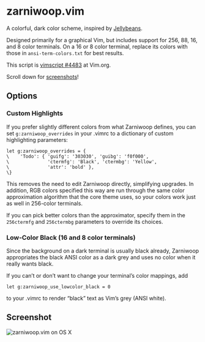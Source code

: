 zarniwoop.vim
==============

A colorful, dark color scheme, inspired by [Jellybeans](https://github.com/nanotech/jellybeans.vim).

Designed primarily for a graphical Vim, but includes support for 256, 88, 16,
and 8 color terminals. On a 16 or 8 color terminal, replace its colors with
those in `ansi-term-colors.txt` for best results.

This script is [vimscript #4483](http://www.vim.org/scripts/script.php?script_id=4483) at Vim.org.

Scroll down for [screenshots](#screenshot)!

## Options

### Custom Highlights

If you prefer slightly different colors from what Zarniwoop defines,
you can set `g:zarniwoop_overrides` in your .vimrc to a dictionary of
custom highlighting parameters:

    let g:zarniwoop_overrides = {
    \    'Todo': { 'guifg': '303030', 'guibg': 'f0f000',
    \              'ctermfg': 'Black', 'ctermbg': 'Yellow',
    \              'attr': 'bold' },
    \}

This removes the need to edit Zarniwoop directly, simplifying
upgrades. In addition, RGB colors specified this way are run through
the same color approximation algorithm that the core theme uses, so
your colors work just as well in 256-color terminals.

If you can pick better colors than the approximator, specify them
in the `256ctermfg` and `256ctermbg` parameters to override
its choices.

### Low-Color Black (16 and 8 color terminals)

Since the background on a dark terminal is usually black already,
Zarniwoop appropriates the black ANSI color as a dark grey and
uses no color when it really wants black.

If you can’t or don’t want to change your terminal’s color
mappings, add

    let g:zarniwoop_use_lowcolor_black = 0

to your .vimrc to render “black” text as Vim’s grey (ANSI white).

## Screenshot

![zarniwoop.vim on OS X](http://dl.dropbox.com/u/698619/Pictures/GitHub/zarniwoop.png)
